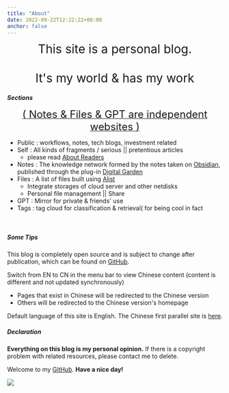 ```yaml
---
title: "About"
date: 2022-09-22T12:22:22+08:00
anchor: false
---
```


<center><span style="font-size:28px">This site is a personal blog.   <br><br>It's my world & has my work</span></center>

##### Sections 

<center ><u><span style="font-size:24px">( Notes & Files & GPT are independent websites )</span></u></center>

- Public : workflows, notes, tech blogs, investment related 
- Self : All kinds of fragments / serious || pretentious articles
	- please read [About Readers](https://liu.xyz/useless/about-readers/)
- Notes : The knowledge network formed by the notes taken on <a href="https://obsidian.md/" target="_blank">Obsidian</a>, published through the plug-in <a href="https://github.com/oleeskild/obsidian-digital-garden" target="_blank">Digital Garden</a>
- Files : A list of files built using <a href="https://alist.nn.ci/" target="_blank">Alist</a>
	- Integrate storages of cloud server and other netdisks
	- Personal file management || Share
- GPT : Mirror for private & friends' use
- Tags : tag cloud for classification & retrieval( for being cool in fact
<br>

##### Some Tips
 This blog is completely open source and is subject to change after publication, which can be found on <a href="https://github.com/AlexLiu2022/blog" target="_blank">GitHub</a>.

Switch from EN to CN in the menu bar to view Chinese content (content is different and not updated synchronously)

- Pages that exist in Chinese  will be redirected to the Chinese version
- Others will be redirected to the Chinese version's homepage

Default language of this site is English. The Chinese first parallel site is <a href="https://eating.work" target="_blank">here</a>.

##### Declaration

**Everything on this blog is my personal opinion.** If there is a copyright problem with related resources, please contact me to delete.<br>

Welcome to my <a href="https://github.com/AlexLiu2022" target="_blank">GitHub</a>. **Have a nice day!**

![](https://cdn.jsdelivr.net/gh/AlexLiu2022/resources/img/cloud.jpg)


<style>
.post-body {
margin-top: 2.7em !important;
}
#main {
	padding-top: 88px;
}
#sections{
margin-bottom :16px !important;
}
</style>

<script>
let title = document.querySelector('h1.post-title.p-name');
title.remove();
</script>
